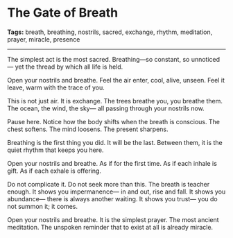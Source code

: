 # The Gate of Breath

**Tags:** breath, breathing, nostrils, sacred, exchange, rhythm, meditation, prayer, miracle, presence

---

The simplest act is the most sacred.
Breathing—so constant,
so unnoticed—
yet the thread by which all life is held.

Open your nostrils and breathe.
Feel the air enter,
cool, alive, unseen.
Feel it leave,
warm with the trace of you.

This is not just air.
It is exchange.
The trees breathe you,
you breathe them.
The ocean, the wind, the sky—
all passing through your nostrils now.

Pause here.
Notice how the body shifts
when the breath is conscious.
The chest softens.
The mind loosens.
The present sharpens.

Breathing is the first thing you did.
It will be the last.
Between them,
it is the quiet rhythm that keeps you here.

Open your nostrils and breathe.
As if for the first time.
As if each inhale is gift.
As if each exhale is offering.

Do not complicate it.
Do not seek more than this.
The breath is teacher enough.
It shows you impermanence—
in and out,
rise and fall.
It shows you abundance—
there is always another waiting.
It shows you trust—
you do not summon it;
it comes.

Open your nostrils and breathe.
It is the simplest prayer.
The most ancient meditation.
The unspoken reminder that
to exist at all
is already miracle.
